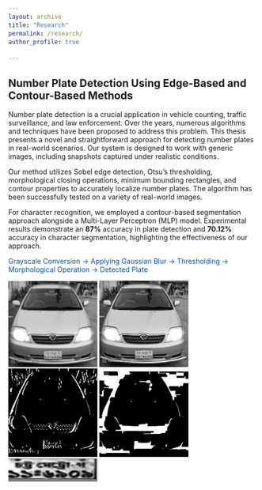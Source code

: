 ```yaml
---
layout: archive
title: "Research"
permalink: /research/
author_profile: true

---
```


## Number Plate Detection Using Edge-Based and Contour-Based Methods
Number plate detection is a crucial application in vehicle counting, traffic surveillance, and law enforcement. Over the years, numerous algorithms and techniques have been proposed to address this problem. This thesis presents a novel and straightforward approach for detecting number plates in real-world scenarios. Our system is designed to work with generic images, including snapshots captured under realistic conditions.

Our method utilizes Sobel edge detection, Otsu’s thresholding, morphological closing operations, minimum bounding rectangles, and contour properties to accurately localize number plates. The algorithm has been successfully tested on a variety of real-world images.

For character recognition, we employed a contour-based segmentation approach alongside a Multi-Layer Perceptron (MLP) model. Experimental results demonstrate an **87%** accuracy in plate detection and **70.12%** accuracy in character segmentation, highlighting the effectiveness of our approach.

<span style="color: #0056b3;"> Grayscale Conversion    ->  Applying Gaussian Blur ->    Thresholding   ->   Morphological Operation   ->   Detected Plate </span>

<img src="/images/blur.png" alt="drawing" width="180"/>  <img src="/images/gray.png" alt="drawing" width="180"/> <img src="/images/thresholding.png" alt="drawing" width="180"/> <img src="/images/morphological_operation.png" alt="drawing" width="180"/>
<img src="/images/cropped_plate.png" alt="drawing" width="180" />



